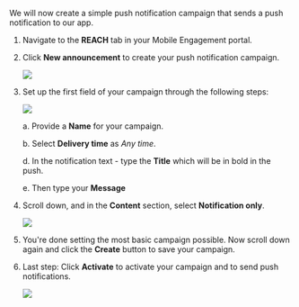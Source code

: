 We will now create a simple push notification campaign that sends a push notification to our app.

1. Navigate to the **REACH** tab in your Mobile Engagement portal.
2. Click **New announcement** to create your push notification campaign.
   
    ![](./media/mobile-engagement-windows-push-campaign/new-announcement.png)
3. Set up the first field of your campaign through the following steps:
   
    ![](./media/mobile-engagement-windows-push-campaign/campaign-first-params.png)
   
    a. Provide a **Name** for your campaign.
   
    b. Select **Delivery time** as *Any time*.
   
    d. In the notification text - type the **Title** which will be in bold in the push.
   
    e. Then type your **Message**
4. Scroll down, and in the **Content** section, select **Notification only**.
   
    ![](./media/mobile-engagement-windows-push-campaign/campaign-content.png)
5. You're done setting the most basic campaign possible. Now scroll down again and click the **Create** button to save your campaign.
6. Last step: Click **Activate** to activate your campaign and to send push notifications.
   
    ![](./media/mobile-engagement-windows-push-campaign/campaign-activate.png)

